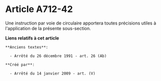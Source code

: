 # Article A712-42

Une instruction par voie de circulaire apportera toutes précisions utiles à l'application de la présente sous-section.

**Liens relatifs à cet article**

	**Anciens textes**:

	  - Arrêté du 26 décembre 1991 - art. 26 (Ab)

	**Créé par**:

	  - Arrêté du 14 janvier 2009 - art. (V)
